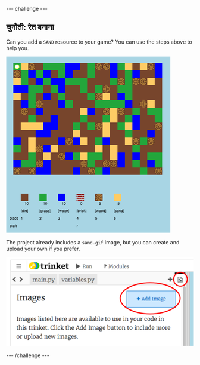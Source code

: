 \--- challenge \---

## चुनौती: रेत बनाना

Can you add a `SAND` resource to your game? You can use the steps above to help you.

![स्क्रीनशॉट](images/craft-sand.png)

The project already includes a `sand.gif` image, but you can create and upload your own if you prefer.

![स्क्रीनशॉट](images/craft-upload.png)

\--- /challenge \---